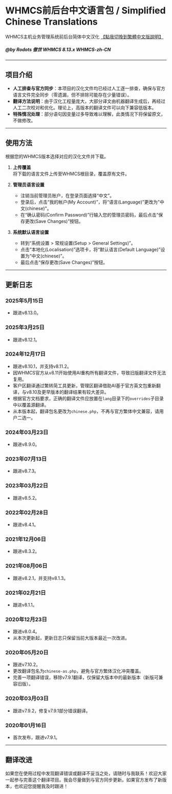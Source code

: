 # WHMCS前后台中文语言包 / Simplified Chinese Translations

WHMCS主机业务管理系统前后台简体中文汉化 [【點我切換到繁體中文版說明】](https://github.com/Rodots/WHMCS-zh-CN/blob/master/Traditional-README.md)

##### @by Rodots 傲世 WHMCS 8.13.x WHMCS-zh-CN

---

## 项目介绍

- **人工排查与官方同步**：本项目的汉化文件均已经过人工逐一排查，确保与官方语言文件完全同步（零遗漏，但不排除可能存在少量错误）。
- **翻译方法说明**：由于汉化工程量庞大，大部分译文由机器翻译生成后，再经过人工二次校对和优化。理论上，高版本的翻译文件可以向下兼容低版本。
- **特殊情况处理**：部分语句因变量过多导致难以理解，此类情况下将保留原文，不做修改。

---

## 使用方法

根据您的WHMCS版本选择对应的汉化文件并下载。

1. **上传覆盖**  
   将下载的语言文件上传至WHMCS根目录，覆盖原有文件。

2. **管理员语言设置**  
   - 注销当前管理员账户，在登录页面选择“中文”。
   - 登录后，点击“我的帐户(My Account)”，将“语言(Language)”更改为"中文(chinese)"。
   - 在“确认密码(Confirm Password)”行输入您的管理员密码，最后点击“保存更改(Save Changes)”按钮。

3. **系统默认语言设置**  
   - 转到“系统设置 > 常规设置(Setup > General Settings)”。
   - 点击“本地化(Localisation)”选项卡，将“默认语言(Default Language)”设置为“中文(chinese)”。
   - 最后点击“保存更改(Save Changes)”按钮。

---

## 更新日志

### 2025年5月15日
- 跟进v8.13.0。

### 2025年3月25日
- 跟进v8.12.1。

### 2024年12月17日
- 跟进v8.10.1，并支持v8.11.2。
- 因WHMCS官方从v8.11开始使用AI重构所有翻译文件，导致旧版翻译文件无法复用。
- 客户区翻译通过繁转简工具更新，管理区翻译借助AI基于官方英文包重新翻译，与v8.10及更早版本的翻译结果有较大差异。
- 根据官方文档要求，正确的翻译文件应放置在`lang`目录下的`overrides`子目录中以覆盖源翻译。
- 从本版本起，翻译包名更改为`chinese.php`，不再与官方繁体中文兼容，请用户二选一。

### 2024年03月23日
- 跟进v8.9.0。

### 2023年07月13日
- 跟进v8.7.3。

### 2023年03月22日
- 跟进v8.5.2。

### 2022年02月28日
- 跟进v8.4.1。

### 2021年12月06日
- 跟进v8.3.2。

### 2021年08月06日
- 跟进v8.2.1，并支持v8.1.3。

### 2021年02月21日
- 跟进v8.1.1。

### 2020年12月23日
- 跟进v8.0.4。
- 从本次更新起，更新日志只保留当前大版本最近一次改进。

### 2020年05月20日
- 跟进v7.10.2。
- 更改翻译包名为`chinese-as.php`，避免与官方繁体汉化冲突覆盖。
- 完善一项翻译错误，移除v7.9.1翻译，仅保留大版本中的最新版本（新版可兼容旧版）。

### 2020年03月03日
- 跟进v7.9.2，修复v7.9.1部分错误翻译。

### 2020年01月16日
- 首次发布，跟进v7.9.1。

---

## 翻译改进

如果您在使用过程中发现翻译错误或翻译不妥当之处，请随时与我联系！欢迎大家一起参与完善这个翻译项目。我会尽量做到与官方同步更新。如果官方发布了新版本，也欢迎您提醒我及时跟进！
